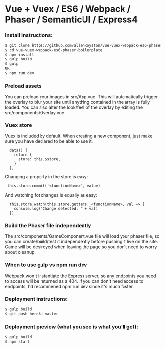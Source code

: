 # Vue + Vuex / ES6 / Webpack / Phaser / SemanticUI / Express4

### Install instructions:
```sh
$ git clone https://github.com/allenRoyston/vue-vuex-webpack-es6-phaser-boilerplate.git
$ cd vue-vuex-webpack-es6-phaser-boilerplate
$ npm install
$ gulp build
$ gulp  
OR
$ npm run dev
```
### Preload assets 
You can preload your images in src/App.vue.  This will automatically trigger the overlay to blur your site until anything contained in the array is fully loaded.  You can also alter the look/feel of the overlay by editing the src/components/Overlay.vue

### Vuex store
Vuex is included by default.  When creating a new component, just make sure you have declared to be able to use it.
```
  data() {
    return {
      store: this.$store,
    }
  },
```

Changing a property in the store is easy:
```
 this.store.commit('<functionName>', value)
```

And watching fot changes is equally as easy:
```
  this.store.watch(this.store.getters._<functionName>, val => {
    console.log("Change detected: " + val)
  })
```


### Build the Phaser file independently
The src/components/GameComponent.vue file will load your phaser file, so you can create/build/test it independently before pushing it live on the site.  Game will be destroyed when leaving the page so you don't need to worry about cleanup.  

### When to use gulp vs npm run dev
Webpack won't instantiate the Express server, so any endpoints you need to access will be returned as a 404.  If you can don't need access to endpoints, I'd recommened npm run dev since it's much faster.  

### Deployment instructions:
```sh
$ gulp build
$ git push heroku master
```

### Deployment preview (what you see is what you'll get):
```sh
$ gulp build
$ npm start
```
